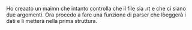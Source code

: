 Ho creaato un maimn che intanto controlla che il file sia .rt e che ci siano due argomenti.
Ora procedo a fare una funzione di parser che lòeggerà i dati e li metterà nella prima struttura.
